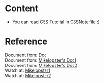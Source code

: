 # Content
* You can read CSS Tutorial in CSSNote file :)
# Reference
Document from: [Doc](https://www.w3schools.com/CSS/default.asp)<br>
Document from: [Mikelopster's Doc1](https://docs.mikelopster.dev/c/web101/chapter-3/intro)<br>
Document from: [Mikelopster's Doc2](https://docs.mikelopster.dev/c/web101/chapter-4/intro)<br>
Watch at: [Mikelopster1](https://youtu.be/KCYxFXIAn_4?si=iCY2BQfOGaDrVfbo)<br>
Watch at: [Mikelopster2](https://youtu.be/4f5Nd0AtLp0?si=UAlyeCmjidnk3yMC)
